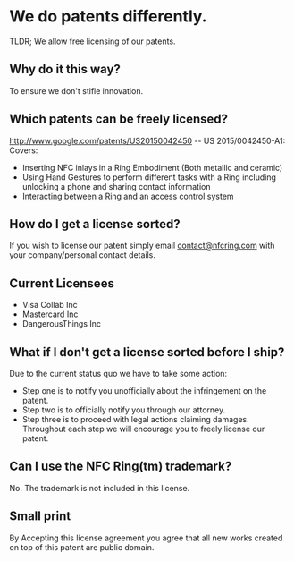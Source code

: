 # We do patents differently.
TLDR; We allow free licensing of our patents.

## Why do it this way?
To ensure we don't stifle innovation.

## Which patents can be freely licensed?
http://www.google.com/patents/US20150042450 -- US 2015/0042450-A1: Covers:
* Inserting NFC inlays in a Ring Embodiment (Both metallic and ceramic)
* Using Hand Gestures to perform different tasks with a Ring including unlocking a phone and sharing contact information
* Interacting between a Ring and an access control system

## How do I get a license sorted?
If you wish to license our patent simply email contact@nfcring.com with your company/personal contact details.

## Current Licensees
* Visa Collab Inc
* Mastercard Inc
* DangerousThings Inc

## What if I don't get a license sorted before I ship?
Due to the current status quo we have to take some action:
* Step one is to notify you unofficially about the infringement on the patent.
* Step two is to officially notify you through our attorney.
* Step three is to proceed with legal actions claiming damages.
Throughout each step we will encourage you to freely license our patent.

## Can I use the NFC Ring(tm) trademark?
No.  The trademark is not included in this license.

## Small print
By Accepting this license agreement you agree that all new works created on top of this patent are public domain.
